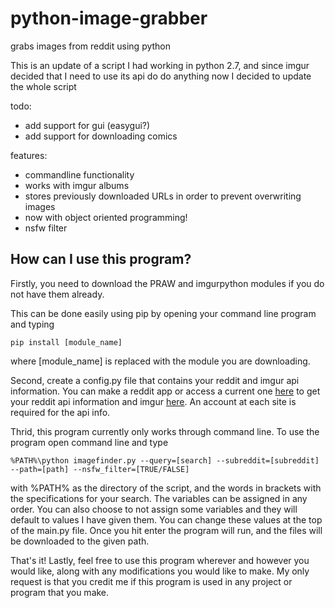 # python-image-grabber
grabs images from reddit using python

This is an update of a script I had working in python 2.7, and since imgur decided that I need to use its api do do anything now I decided to update the whole script

todo:

- add support for gui (easygui?)
- add support for downloading comics

features:

- commandline functionality
- works with imgur albums
- stores previously downloaded URLs in order to prevent overwriting images
- now with object oriented programming!
- nsfw filter

## How can I use this program?

Firstly, you need to download the PRAW and imgurpython modules if you do not have them already.

This can be done easily using pip by opening your command line program and typing

```
pip install [module_name]
```

where [module_name] is replaced with the module you are downloading.

Second, create a config.py file that contains your reddit and imgur api information. You can make a reddit app or access a current one [here](https://www.reddit.com/prefs/apps/ "Reddit App Info") to get your reddit api information and imgur [here](https://api.imgur.com/oauth2/addclient "Imgur Api Info"). An account at each site is required for the api info.

Thrid, this program currently only works through command line. To use the program open command line and type

```
%PATH%\python imagefinder.py --query=[search] --subreddit=[subreddit] --path=[path] --nsfw_filter=[TRUE/FALSE]
```

with %PATH% as the directory of the script, and the words in brackets with the specifications for your search. The variables can be assigned in any order. You can also choose to not assign some variables and they will default to values I have given them. You can change these values at the top of the main.py file. Once you hit enter the program will run, and the files will be downloaded to the given path.

That's it! Lastly, feel free to use this program wherever and however you would like, along with any modifications you would like to make. My only request is that you credit me if this program is used in any project or program that you make.
